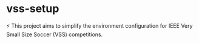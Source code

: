 # vss-setup
⚡ This project aims to simplify the environment configuration for IEEE Very Small Size Soccer (VSS) competitions.
